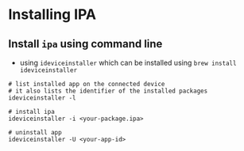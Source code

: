 # Installing IPA

## Install `ipa` using command line

* using `ideviceinstaller` which can be installed using `brew install ideviceinstaller`

```
# list installed app on the connected device
# it also lists the identifier of the installed packages
ideviceinstaller -l

# install ipa
ideviceinstaller -i <your-package.ipa>

# uninstall app
ideviceinstaller -U <your-app-id>
```

